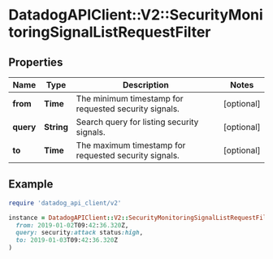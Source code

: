 # DatadogAPIClient::V2::SecurityMonitoringSignalListRequestFilter

## Properties

| Name | Type | Description | Notes |
| ---- | ---- | ----------- | ----- |
| **from** | **Time** | The minimum timestamp for requested security signals. | [optional] |
| **query** | **String** | Search query for listing security signals. | [optional] |
| **to** | **Time** | The maximum timestamp for requested security signals. | [optional] |

## Example

```ruby
require 'datadog_api_client/v2'

instance = DatadogAPIClient::V2::SecurityMonitoringSignalListRequestFilter.new(
  from: 2019-01-02T09:42:36.320Z,
  query: security:attack status:high,
  to: 2019-01-03T09:42:36.320Z
)
```

